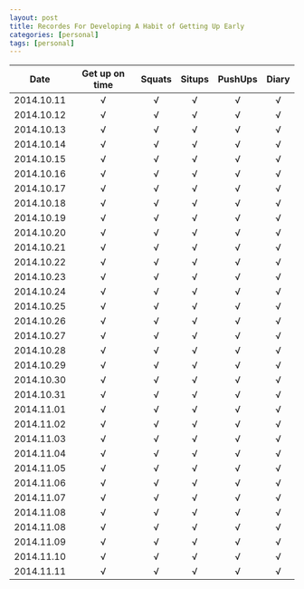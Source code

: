 ```yaml
---
layout: post
title: Recordes For Developing A Habit of Getting Up Early
categories: [personal]
tags: [personal]
---
```



| Date     | Get up on time | Squats  | Situps | PushUps | Diary |  
|:--------:|:--------------:|:-------:|:------:|:-------:|:-----:|
|2014.10.11|    &radic;     | &radic; | &radic;| &radic; |&radic;|
|2014.10.12|    &radic;     | &radic; | &radic;| &radic; |&radic;|
|2014.10.13|    &radic;     | &radic; | &radic;| &radic; |&radic;|
|2014.10.14|    &radic;     | &radic; | &radic;| &radic; |&radic;|
|2014.10.15|    &radic;     | &radic; | &radic;| &radic; |&radic;|
|2014.10.16|    &radic;     | &radic; | &radic;| &radic; |&radic;|
|2014.10.17|    &radic;     | &radic; | &radic;| &radic; |&radic;|
|2014.10.18|    &radic;     | &radic; | &radic;| &radic; |&radic;|
|2014.10.19|    &radic;     | &radic; | &radic;| &radic; |&radic;|
|2014.10.20|    &radic;     | &radic; | &radic;| &radic; |&radic;|
|2014.10.21|    &radic;     | &radic; | &radic;|&radic;  |&radic;|
|2014.10.22|    &radic;     | &radic; | &radic;|&radic;  |&radic;|
|2014.10.23|    &radic;     | &radic; | &radic;|&radic;  |&radic;|
|2014.10.24|    &radic;     | &radic; | &radic;|&radic;  |&radic;|
|2014.10.25|    &radic;     | &radic; | &radic;|&radic;  |&radic;|
|2014.10.26|    &radic;     | &radic; | &radic;|&radic;  |&radic;|
|2014.10.27|    &radic;     | &radic; | &radic;|&radic;  |&radic;|
|2014.10.28|    &radic;     | &radic; | &radic;|&radic;  |&radic;|
|2014.10.29|    &radic;     | &radic; | &radic;|&radic;  |&radic;|
|2014.10.30|    &radic;     | &radic; | &radic;|&radic;  |&radic;|
|2014.10.31|    &radic;     | &radic; | &radic;|&radic;  |&radic;|
|2014.11.01|    &radic;     | &radic; | &radic;|&radic;  |&radic;|
|2014.11.02|    &radic;     | &radic; | &radic;|&radic;  |&radic;|
|2014.11.03|    &radic;     | &radic; | &radic;|&radic;  |&radic;|
|2014.11.04|    &radic;     | &radic; | &radic;|&radic;  |&radic;|
|2014.11.05|    &radic;     | &radic; | &radic;|&radic;  |&radic;|
|2014.11.06|    &radic;     | &radic; | &radic;|&radic;  |&radic;|
|2014.11.07|    &radic;     | &radic; | &radic;|&radic;  |&radic;|
|2014.11.08|    &radic;     | &radic; | &radic;|&radic;  |&radic;|
|2014.11.08|    &radic;     | &radic; | &radic;|&radic;  |&radic;|
|2014.11.09|    &radic;     | &radic; | &radic;|&radic;  |&radic;|
|2014.11.10|    &radic;     | &radic; | &radic;|&radic;  |&radic;|
|2014.11.11|    &radic;     | &radic; | &radic;|&radic;  |&radic;|
